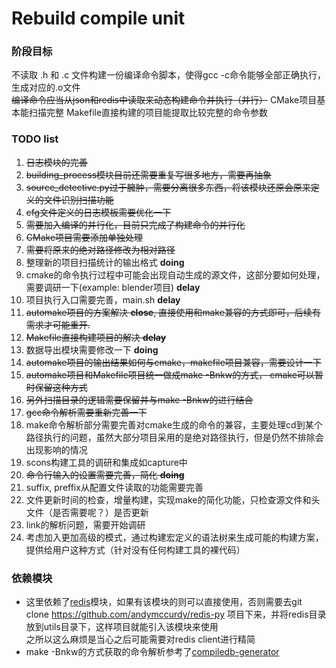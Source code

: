 # Rebuild compile unit

### 阶段目标
不读取 .h 和 .c 文件构建一份编译命令脚本，使得gcc -c命令能够全部正确执行，生成对应的.o文件 \
~~编译命令应当从json和redis中读取来动态构建命令并执行（并行）~~
CMake项目基本能扫描完整
Makefile直接构建的项目能提取比较完整的命令参数

### TODO list
1. ~~日志模块的完善~~
2. ~~building_process模块目前还需要重复写很多地方，需要再抽象~~
3. ~~source_detective.py过于臃肿，需要分离很多东西，将该模块还原会原来定义的文件识别扫描功能~~
4. ~~cfg文件定义的日志模板需要优化一下~~
5. ~~需要加入编译的并行化，目前只完成了构建命令的并行化~~
6. ~~CMake项目需要添加单独处理~~
7. ~~需要将原来的绝对路径修改为相对路径~~
8. 整理新的项目扫描统计的输出格式 **doing**
9. cmake的命令执行过程中可能会出现自动生成的源文件，这部分要如何处理，需要调研一下(example: blender项目) **delay**
10. 项目执行入口需要完善，main.sh **delay**
11. ~~automake项目的方案解决 **close**, 直接使用和make兼容的方式即可，后续有需求才可能重开.~~
12. ~~Makefile直接构建项目的解决 **delay**~~
13. 数据导出模块需要修改一下 **doing**
14. ~~automake项目的输出结果如何与cmake，makefile项目兼容，需要设计一下~~
15. ~~automake项目和Makefile项目统一做成make -Bnkw的方式， cmake可以暂时保留这种方式~~
16. ~~另外扫描目录的逻辑需要保留并与make -Bnkw的进行结合~~
17. ~~gcc命令解析需要重新完善一下~~
18. make命令解析部分需要完善对cmake生成的命令的兼容，主要处理cd到某个路径执行的问题，虽然大部分项目采用的是绝对路径执行，但是仍然不排除会出现影响的情况
19. scons构建工具的调研和集成如capture中
20. ~~命令行输入的设置需要完善，简化 **doing**~~
21. suffix, preffix从配置文件读取的功能需要完善
22. 文件更新时间的检查，增量构建，实现make的简化功能，只检查源文件和头文件（是否需要呢？）是否更新
23. link的解析问题，需要开始调研
24. 考虑加入更加高级的模式，通过构建宏定义的语法树来生成可能的构建方案，提供给用户这种方式（针对没有任何构建工具的裸代码）

### 依赖模块
* 这里依赖了[redis](https://pypi.python.org/pypi/redis/2.10.6)模块，如果有该模块的则可以直接使用，否则需要去git clone https://github.com/andymccurdy/redis-py 项目下来，并将redis目录放到utils目录下，这样项目就能引入该模块来使用 \
之所以这么麻烦是当心之后可能需要对redis client进行精简
* make -Bnkw的方式获取的命令解析参考了[compiledb-generator](https://github.com/nickdiego/compiledb-generator)
